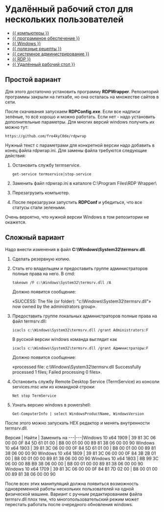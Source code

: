 # Удалённый рабочий стол для нескольких пользователей

- [{{ компьютеры }}](../../__tags/kompytery.md)
- [{{ программное обеспечение }}](../../__tags/programmnoe_obespechenie.md)
- [{{ Windows }}](../../__tags/windows.md)
- [{{ полезные рецепты }}](../../__tags/poleznye_retsepty.md)
- [{{ системное администрирование }}](../../__tags/sistemnoe_administrirovanie.md)
- [{{ RDP }}](../../__tags/rdp.md)
- [{{ Удалённый рабочий стол }}](../../__tags/udalennyy_rabochiy_stol.md)

## Простой вариант

Для этого достаточно установить программу **RDPWrapper**. Репозиторий программы
закрыли на гитхабе, но она осталась на множестве сайтов в сети.

После скачивания запускаем **RDPConfig.exe**. Если все надписи зелёные, то всё
хорошо и можно работать. Если нет - надо установить дополнительные параметры.
Для многих версий windows получить их можно тут:

```
https://github.com/fre4kyC0de/rdpwrap
```

Нужный текст с параметрами для конкретной версии надо добавить в конец файла
rdpwrap.ini. Для замены файла требуются следующие действия:

1. Остановить службу termservice.
    ```
    get-service termservice|stop-service
    ```

1. Заменить файл rdpwrap.ini в каталоге C:\Program Files\RDP Wrapper\
1. Перезагрузить компьютер.
1. После перезагрузки запустить **RDPConf** и убедиться, что все статусы стали
   зелеными.

Очень вероятно, что нужной версии Windows в том репозитории не окажется.

## Сложный вариант

Надо внести изменения в файл **C:\Windows\System32\termsrv.dll**.

1. Сделать резервную копию.
1. Стать его владельцем и предоставить группе администраторов полные права на
   него. В cmd:
    ```
    takeown /F c:\Windows\System32\termsrv.dll /A
    ```
   Должно появится сообщение:

   «SUCCESS: The file (or folder): "c:\Windows\System32\termsrv.dll"» now owned
   by the administrators group».

1. Предоставить группе локальных администраторов полные права на файл
   termsrv.dll:
    ```
    icacls c:\Windows\System32\termsrv.dll /grant Administrators:F 
    ```

   В русской версии windows команда выглядит как
    ```
    icacls c:\Windows\System32\termsrv.dll /grant Администраторы:F 
    ```

   Должно появится сообщение:

   «processed file: c:\Windows\System32\termsrv.dll Successfully processed 1
   files; Failed processing 0 files».

1. Остановить службу Remote Desktop Service (TermService) из консоли
   services.msc или из командной строки:
    ```
    Net stop TermService
    ```

1. Узнать версию windows в powershell:
    ```
    Get-ComputerInfo | select WindowsProductName, WindowsVersion
    ```

После этого можно запускать HEX редактор и менять внутренности termsrv.dll.

Версия | Найти | Заменить на
---|---|Windows 10 x64 1909    | 39 81 3C 06 00 00 0F 84 5D 61 01 00 | B8 00 01 00 00 89 81 38 06 00 00 90
Windows 10 x64 1903    | 39 81 3C 06 00 00 0F 84 5D 61 01 00 | B8 00 01 00 00 89 81 38 06 00 00 90
Windows 10 x64 1809    | 39 81 3C 06 00 00 0F 84 3B 2B 01 00 | B8 00 01 00 00 89 81 38 06 00 00 90
Windows 10 x64 1803    | 8B 99 3C 06 00 00 8B B9 38 06 00 00 | B8 00 01 00 00 89 81 38 06 00 00 90
Windows 10 x64 1709    | 39 81 3C 06 00 00 0F 84 B1 7D 02 00 | B8 00 01 00 00 89 81 38 06 00 00 90

После всех этих манипуляций должна появиться возможность одновременной работы
нескольких пользователей на одной физической машине. Вариант с ручным
редактированием файла termsrv.dll плох тем, что многопользовательский режим
может перестать работать после очередного обновления windows.
